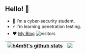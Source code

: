 
## Hello! 👋
- 🌱 I’m a cyber-security student.
- ⚡ I'm learning penetration testing.
- ❤️ <a href="https://h4m5t.github.io">My Blog</a>
![visitors](https://visitor-badge.laobi.icu/badge?page_id=h4m5t.visitor-badge)

| <a href="https://github.com/h4m5t/github-readme-stats"><img align="center" src="https://github-readme-stats.vercel.app/api?username=h4m5t&show_icons=true&theme=vue&hide=contribs&hide_border=true" alt="h4m5t's github stats" /></a> | <a href="https://github.com/h4m5t/github-readme-stats"><img align="center" src="https://github-readme-stats.vercel.app/api/top-langs/?username=h4m5t&layout=default&theme=vue&hide=html&hide_border=true" /></a> |
| ------------- | ------------- |


